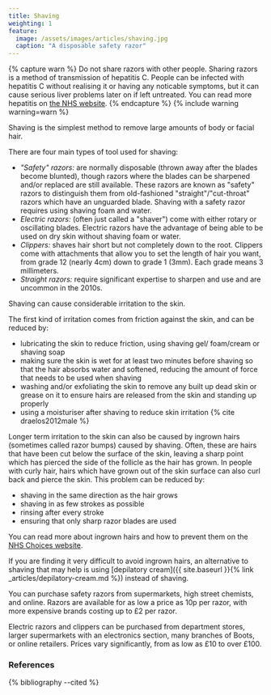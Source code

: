 ```yaml
---
title: Shaving
weighting: 1
feature:
  image: /assets/images/articles/shaving.jpg
  caption: "A disposable safety razor"
---
```


{% capture warn %}
Do not share razors with other people. Sharing razors is a method of transmission of hepatitis C. People can be infected with hepatitis C without realising it or having any noticable symptoms, but it can cause serious liver problems later on if left untreated. You can read more hepatitis on [the NHS website](http://www.nhs.uk/conditions/hepatitis-c/Pages/Introduction.aspx).
{% endcapture %}
{% include warning warning=warn %}

Shaving is the simplest method to remove large amounts of body or facial hair.

There are four main types of tool used for shaving:

- *"Safety" razors:* are normally disposable (thrown away after the blades become blunted), though razors where the blades can be sharpened and/or replaced are still available. These razors are known as "safety" razors to distinguish them from old-fashioned "straight"/"cut-throat" razors which have an unguarded blade. Shaving with a safety razor requires using shaving foam and water.
- *Electric razors:* (often just called a "shaver") come with either rotary or oscillating blades. Electric razors have the advantage of being able to be used on dry skin without shaving foam or water.
- *Clippers:* shaves hair short but not completely down to the root. Clippers come with attachments that allow you to set the length of hair you want, from grade 12 (nearly 4cm) down to grade 1 (3mm). Each grade means 3 millimeters.
- *Straight razors:* require significant expertise to sharpen and use and are uncommon in the 2010s.

Shaving can cause considerable irritation to the skin. 

The first kind of irritation comes from friction against the skin, and can be reduced by:

- lubricating the skin to reduce friction, using shaving gel/ foam/cream or shaving soap
- making sure the skin is wet for at least two minutes before shaving so that the hair absorbs water and softened, reducing the amount of force that needs to be used when shaving
- washing and/or exfoliating the skin to remove any built up dead skin or grease on it to ensure hairs are released from the skin and standing up properly
- using a moisturiser after shaving to reduce skin irritation {% cite draelos2012male %}

Longer term irritation to the skin can also be caused by ingrown hairs (sometimes called razor bumps) caused by shaving. Often, these are hairs that have been cut below the surface of the skin, leaving a sharp point which has pierced the side of the follicle as the hair has grown. In people with curly hair, hairs which have grown out of the skin surface can also curl back and pierce the skin. This problem can be reduced by:

- shaving in the same direction as the hair grows
- shaving in as few strokes as possible
- rinsing after every stroke
- ensuring that only sharp razor blades are used

You can read more about ingrown hairs and how to prevent them on the [NHS Choices website](http://www.nhs.uk/conditions/ingrown-hairs/Pages/Introduction.aspx).

If you are finding it very difficult to avoid ingrown hairs, an alternative to shaving that may help is using [depilatory cream]({{ site.baseurl }}{% link _articles/depilatory-cream.md %}) instead of shaving.

You can purchase safety razors from supermarkets, high street chemists, and online. Razors are available for as low a price as 10p per razor, with more expensive brands costing up to £2 per razor.

Electric razors and clippers can be purchased from department stores, larger supermarkets with an electronics section, many branches of Boots, or online retailers. Prices vary significantly, from as low as £10 to over £100.

### References

{% bibliography --cited %}